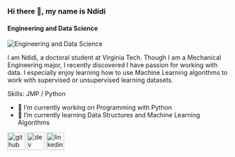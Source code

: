 ### Hi there 👋, my name is Ndidi
#### Engineering and Data Science
![Engineering and Data Science](https://lh3.googleusercontent.com/a-/AOh14GgdsKO25yNsu0RSzSm7w7TJmVNOYWRjNjTchp2b=s288-p-rw-no)

I am Ndidi, a doctoral student at Virginia Tech. Though I am a Mechanical Engineering major, I recently discovered I have passion for working with data. I especially enjoy learning how to use Machine Learning algorithms to work with supervised or unsupervised learning datasets.

Skills: JMP / Python

- 🔭 I’m currently working on Programming with Python 
- 🌱 I’m currently learning Data Structures and Machine Learning Algorithms 


[<img src='https://cdn.jsdelivr.net/npm/simple-icons@3.0.1/icons/github.svg' alt='github' height='40'>](https://github.com/endidi20)  [<img src='https://cdn.jsdelivr.net/npm/simple-icons@3.0.1/icons/dev-dot-to.svg' alt='dev' height='40'>](https://dev.to/endidi20)  [<img src='https://cdn.jsdelivr.net/npm/simple-icons@3.0.1/icons/linkedin.svg' alt='linkedin' height='40'>](https://www.linkedin.com/in/https://www.linkedin.com/in/ndidieyegheleme/)  

